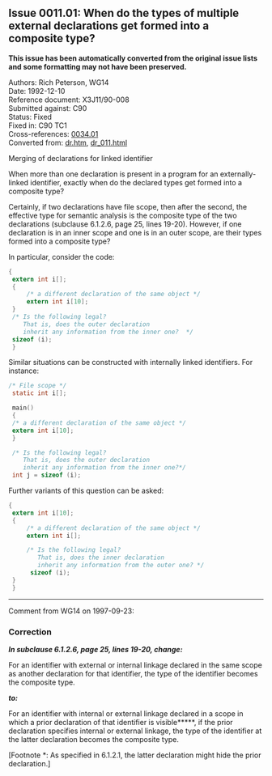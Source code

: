 ## Issue 0011.01: When do the types of multiple external declarations get formed into a composite type?

**This issue has been automatically converted from the original issue lists and some formatting may not have been preserved.**

Authors: Rich Peterson, WG14  
Date: 1992-12-10  
Reference document: X3J11/90-008  
Submitted against: C90  
Status: Fixed  
Fixed in: C90 TC1  
Cross-references: [0034.01](../c90/issue0034.01.md)  
Converted from: [dr.htm](https://www.open-std.org/jtc1/sc22/wg14/www/docs/dr.htm), [dr_011.html](https://www.open-std.org/jtc1/sc22/wg14/www/docs/dr_011.html)

Merging of declarations for linked identifier

When more than one declaration is present in a program for an externally-linked
identifier, exactly when do the declared types get formed into a composite type?

Certainly, if two declarations have file scope, then after the second, the
effective type for semantic analysis is the composite type of the two
declarations (subclause 6.1.2.6, page 25, lines 19-20). However, if one
declaration is in an inner scope and one is in an outer scope, are their types
formed into a composite type?

In particular, consider the code:

```c
{
 extern int i[];
 {
     /* a different declaration of the same object */
     extern int i[10];
 }
 /* Is the following legal?
    That is, does the outer declaration
    inherit any information from the inner one?  */
 sizeof (i);
 }
```

Similar situations can be constructed with internally linked identifiers. For
instance:

```c
/* File scope */
 static int i[];

 main()
 {
 /* a different declaration of the same object */
 extern int i[10];
 }

 /* Is the following legal?
    That is, does the outer declaration
    inherit any information from the inner one?*/
 int j = sizeof (i);
```

Further variants of this question can be asked:

```c
{
 extern int i[10];
 {
     /* a different declaration of the same object */
     extern int i[];

     /* Is the following legal?
        That is, does the inner declaration
        inherit any information from the outer one? */
      sizeof (i);
 }
 }
```

---

Comment from WG14 on 1997-09-23:

### Correction

***In subclause 6.1.2.6, page 25, lines 19-20, change:***

For an identifier with external or internal linkage declared in the same scope
as another declaration for that identifier, the type of the identifier becomes
the composite type.

***to:***

For an identifier with internal or external linkage declared in a scope in which
a prior declaration of that identifier is visible**\***, if the prior
declaration specifies internal or external linkage, the type of the identifier
at the latter declaration becomes the composite type.

\[Footnote \*: As specified in 6.1.2.1, the latter declaration might hide the
prior declaration.\]
